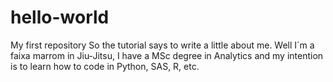 # hello-world
My first repository
So the tutorial says to write a little about me.
Well I´m a faixa marrom in Jiu-Jitsu, I have a MSc degree in Analytics and my intention is to learn how to code in Python, SAS, R, etc.
